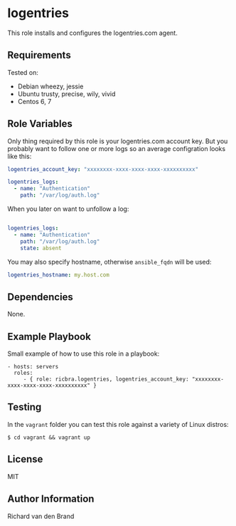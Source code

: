 logentries
==========

This role installs and configures the logentries.com agent.

Requirements
------------

Tested on:
- Debian wheezy, jessie
- Ubuntu trusty, precise, wily, vivid
- Centos 6, 7

Role Variables
--------------

Only thing required by this role is your logentries.com account key. But you probably want to follow one or more logs so
an average configration looks like this:

```yml
logentries_account_key: "xxxxxxxx-xxxx-xxxx-xxxx-xxxxxxxxxx"

logentries_logs:
  - name: "Authentication"
    path: "/var/log/auth.log"

```

When you later on want to unfollow a log:

```yml

logentries_logs:
  - name: "Authentication"
    path: "/var/log/auth.log"
    state: absent

```

You may also specify hostname, otherwise `ansible_fqdn` will be used:
```yml
logentries_hostname: my.host.com
```

Dependencies
------------

None.

Example Playbook
----------------

Small example of how to use this role in a playbook:

    - hosts: servers
      roles:
         - { role: ricbra.logentries, logentries_account_key: "xxxxxxxx-xxxx-xxxx-xxxx-xxxxxxxxxx" }

Testing
-------

In the <code>vagrant</code> folder you can test this role against a variety of Linux distros:

    $ cd vagrant && vagrant up

License
-------

MIT

Author Information
------------------

Richard van den Brand
